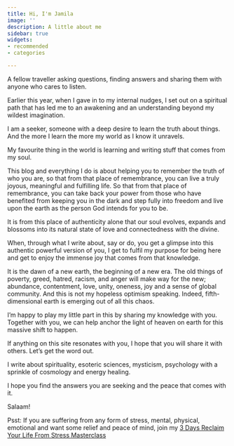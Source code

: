 ```yaml
---
title: Hi, I'm Jamila
image: ''
description: A little about me
sidebar: true
widgets:
- recommended
- categories

---
```

A fellow traveller asking questions, finding answers and sharing them with anyone who cares to listen.

Earlier this year, when I gave in to my internal nudges, I set out on a spiritual path that has led me to an awakening and an understanding beyond my wildest imagination.

I am a seeker, someone with a deep desire to learn the truth about things. And the more I learn the more my world as I know it unravels.

My favourite thing in the world is learning and writing stuff that comes from my soul.

This blog and everything I do is about helping you to remember the truth of who you are, so that from that place of remembrance, you can live a truly joyous, meaningful and fulfilling life. So that from that place of remembrance, you can take back your power from those who have benefited from keeping you in the dark and step fully into freedom and live upon the earth as the person God intends for you to be.

It is from this place of authenticity alone that our soul evolves, expands and blossoms into its natural state of love and connectedness with the divine.

When, through what I write about, say or do, you get a glimpse into this authentic powerful version of you, I get to fulfil my purpose for being here and get to enjoy the immense joy that comes from that knowledge.

It is the dawn of a new earth, the beginning of a new era. The old things of poverty, greed, hatred, racism, and anger will make way for the new; abundance, contentment, love, unity, oneness, joy and a sense of global community. And this is not my hopeless optimism speaking. Indeed, fifth-dimensional earth is emerging out of all this chaos.

I’m happy to play my little part in this by sharing my knowledge with you. Together with you, we can help anchor the light of heaven on earth for this massive shift to happen.

If anything on this site resonates with you, I hope that you will share it with others. Let’s get the word out.

I write about spirituality, esoteric sciences, mysticism, psychology with a sprinkle of cosmology and energy healing.

I hope you find the answers you are seeking and the peace that comes with it.

Salaam!

Psst: If you are suffering from any form of stress, mental, physical, emotional and want some relief and peace of mind, join my [3 Days Reclaim Your Life From Stress Masterclass](english/coaching)